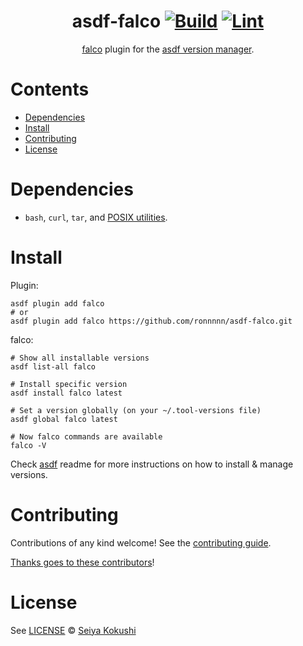 <div align="center">

# asdf-falco [![Build](https://github.com/ronnnnn/asdf-falco/actions/workflows/build.yml/badge.svg)](https://github.com/ronnnnn/asdf-falco/actions/workflows/build.yml) [![Lint](https://github.com/ronnnnn/asdf-falco/actions/workflows/lint.yml/badge.svg)](https://github.com/ronnnnn/asdf-falco/actions/workflows/lint.yml)

[falco](https://github.com/ysugimoto/falco) plugin for the [asdf version manager](https://asdf-vm.com).

</div>

# Contents

- [Dependencies](#dependencies)
- [Install](#install)
- [Contributing](#contributing)
- [License](#license)

# Dependencies

- `bash`, `curl`, `tar`, and [POSIX utilities](https://pubs.opengroup.org/onlinepubs/9699919799/idx/utilities.html).

# Install

Plugin:

```shell
asdf plugin add falco
# or
asdf plugin add falco https://github.com/ronnnnn/asdf-falco.git
```

falco:

```shell
# Show all installable versions
asdf list-all falco

# Install specific version
asdf install falco latest

# Set a version globally (on your ~/.tool-versions file)
asdf global falco latest

# Now falco commands are available
falco -V
```

Check [asdf](https://github.com/asdf-vm/asdf) readme for more instructions on how to
install & manage versions.

# Contributing

Contributions of any kind welcome! See the [contributing guide](contributing.md).

[Thanks goes to these contributors](https://github.com/ronnnnn/asdf-falco/graphs/contributors)!

# License

See [LICENSE](LICENSE) © [Seiya Kokushi](https://github.com/ronnnnn/)
